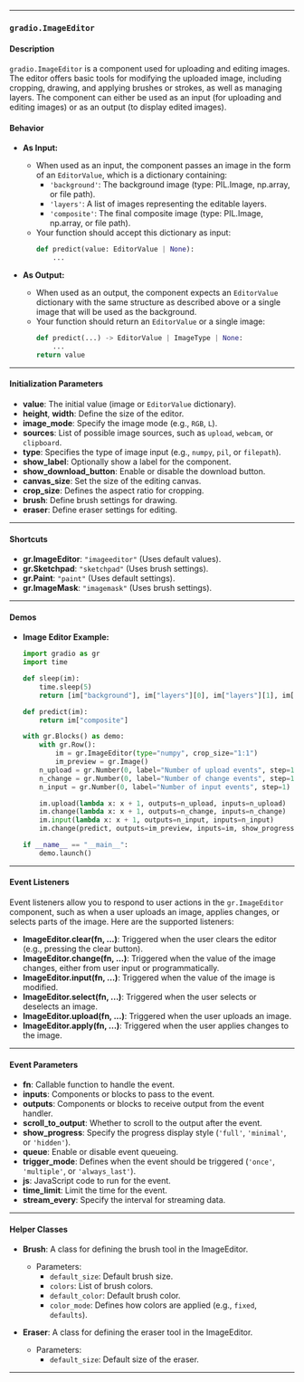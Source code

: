 
---

### **`gradio.ImageEditor`**

#### **Description**
`gradio.ImageEditor` is a component used for uploading and editing images. The editor offers basic tools for modifying the uploaded image, including cropping, drawing, and applying brushes or strokes, as well as managing layers. The component can either be used as an input (for uploading and editing images) or as an output (to display edited images).

#### **Behavior**
- **As Input:**
  - When used as an input, the component passes an image in the form of an `EditorValue`, which is a dictionary containing:
    - `'background'`: The background image (type: PIL.Image, np.array, or file path).
    - `'layers'`: A list of images representing the editable layers.
    - `'composite'`: The final composite image (type: PIL.Image, np.array, or file path).
  - Your function should accept this dictionary as input:
    ```python
    def predict(value: EditorValue | None):
        ...
    ```

- **As Output:**
  - When used as an output, the component expects an `EditorValue` dictionary with the same structure as described above or a single image that will be used as the background.
  - Your function should return an `EditorValue` or a single image:
    ```python
    def predict(...) -> EditorValue | ImageType | None:
        ...
    return value
    ```

---

#### **Initialization Parameters**
- **value**: The initial value (image or `EditorValue` dictionary).
- **height**, **width**: Define the size of the editor.
- **image_mode**: Specify the image mode (e.g., `RGB`, `L`).
- **sources**: List of possible image sources, such as `upload`, `webcam`, or `clipboard`.
- **type**: Specifies the type of image input (e.g., `numpy`, `pil`, or `filepath`).
- **show_label**: Optionally show a label for the component.
- **show_download_button**: Enable or disable the download button.
- **canvas_size**: Set the size of the editing canvas.
- **crop_size**: Defines the aspect ratio for cropping.
- **brush**: Define brush settings for drawing.
- **eraser**: Define eraser settings for editing.

---

#### **Shortcuts**
- **gr.ImageEditor**: `"imageeditor"` (Uses default values).
- **gr.Sketchpad**: `"sketchpad"` (Uses brush settings).
- **gr.Paint**: `"paint"` (Uses default settings).
- **gr.ImageMask**: `"imagemask"` (Uses brush settings).

---

#### **Demos**

- **Image Editor Example:**
    ```python
    import gradio as gr
    import time

    def sleep(im):
        time.sleep(5)
        return [im["background"], im["layers"][0], im["layers"][1], im["composite"]]

    def predict(im):
        return im["composite"]

    with gr.Blocks() as demo:
        with gr.Row():
            im = gr.ImageEditor(type="numpy", crop_size="1:1")
            im_preview = gr.Image()
        n_upload = gr.Number(0, label="Number of upload events", step=1)
        n_change = gr.Number(0, label="Number of change events", step=1)
        n_input = gr.Number(0, label="Number of input events", step=1)

        im.upload(lambda x: x + 1, outputs=n_upload, inputs=n_upload)
        im.change(lambda x: x + 1, outputs=n_change, inputs=n_change)
        im.input(lambda x: x + 1, outputs=n_input, inputs=n_input)
        im.change(predict, outputs=im_preview, inputs=im, show_progress="hidden")

    if __name__ == "__main__":
        demo.launch()
    ```

---

#### **Event Listeners**
Event listeners allow you to respond to user actions in the `gr.ImageEditor` component, such as when a user uploads an image, applies changes, or selects parts of the image. Here are the supported listeners:

- **ImageEditor.clear(fn, ...)**: Triggered when the user clears the editor (e.g., pressing the clear button).
- **ImageEditor.change(fn, ...)**: Triggered when the value of the image changes, either from user input or programmatically.
- **ImageEditor.input(fn, ...)**: Triggered when the value of the image is modified.
- **ImageEditor.select(fn, ...)**: Triggered when the user selects or deselects an image.
- **ImageEditor.upload(fn, ...)**: Triggered when the user uploads an image.
- **ImageEditor.apply(fn, ...)**: Triggered when the user applies changes to the image.

---

#### **Event Parameters**
- **fn**: Callable function to handle the event.
- **inputs**: Components or blocks to pass to the event.
- **outputs**: Components or blocks to receive output from the event handler.
- **scroll_to_output**: Whether to scroll to the output after the event.
- **show_progress**: Specify the progress display style (`'full'`, `'minimal'`, or `'hidden'`).
- **queue**: Enable or disable event queueing.
- **trigger_mode**: Defines when the event should be triggered (`'once'`, `'multiple'`, or `'always_last'`).
- **js**: JavaScript code to run for the event.
- **time_limit**: Limit the time for the event.
- **stream_every**: Specify the interval for streaming data.

---

#### **Helper Classes**

- **Brush**: A class for defining the brush tool in the ImageEditor.
    - Parameters:
        - `default_size`: Default brush size.
        - `colors`: List of brush colors.
        - `default_color`: Default brush color.
        - `color_mode`: Defines how colors are applied (e.g., `fixed`, `defaults`).

- **Eraser**: A class for defining the eraser tool in the ImageEditor.
    - Parameters:
        - `default_size`: Default size of the eraser.

---
 